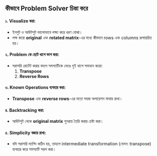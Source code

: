 

## **কীভাবে Problem Solver চিন্তা করে**

#### ১. Visualize করা:

- ইনপুট ও আউটপুট ভালোভাবে লক্ষ্য করে ধরণ বোঝা।
- লক্ষ করো **original** এবং **rotated matrix**-এর মধ্যে কীভাবে rows এবং columns রূপান্তরিত হয়।

#### ২. Problem কে ছোট ধাপে ভাগ করা:

- সরাসরি রোটেট করার বদলে সমস্যাটিকে ভেঙে দুই ধাপে সমাধান করো:
    1. **Transpose**
    2. **Reverse Rows**

#### ৩. Known Operations ব্যবহার করা:

- **Transpose** এবং **reverse rows**-এর মতো সহজ অপারেশন মাথায় রাখা।

#### ৪. Backtracking করা:

- আউটপুট থেকে **original matrix** পুনরায় তৈরি করার চেষ্টা করা।

#### ৫. Simplicity বজায় রাখা:

- যদি সরাসরি ম্যাপিং কঠিন হয়, তাহলে intermediate transformation (যেমন: transpose) ব্যবহার করে সমস্যাটি সরল করা।

